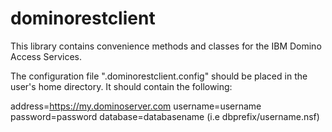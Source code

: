 # dominorestclient
This library contains convenience methods and classes for the IBM Domino Access Services.

The configuration file ".dominorestclient.config" should be placed in the user's home directory.
It should contain the following:

address=https://my.dominoserver.com
username=username
password=password
database=databasename (i.e dbprefix/username.nsf)
